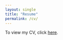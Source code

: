 ```yaml
---
layout: single
title: "Resume"
permalink: /cv/
---
```


To view my CV, click <a href="{{ 'https://anantjoshi97.github.io/website/cv/AnantJoshi_CV.pdf'}}"> here</a>.

